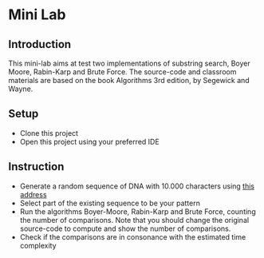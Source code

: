 # Mini Lab

## Introduction

This mini-lab aims at test two implementations of substring search, Boyer Moore, Rabin-Karp and Brute Force. The source-code and classroom materials are based on the book Algorithms 3rd edition, by Segewick and Wayne.

## Setup

* Clone this project
* Open this project using your preferred IDE

## Instruction

* Generate a random sequence of DNA with 10.000 characters using [this address](http://www.bioinformatics.org/sms2/random_dna.html)
* Select part of the existing sequence to be your pattern
* Run the algorithms Boyer-Moore, Rabin-Karp and Brute Force, counting the number of comparisons. Note that you should change the original source-code to compute and show the number of comparisons.
* Check if the comparisons are in consonance with the estimated time complexity
